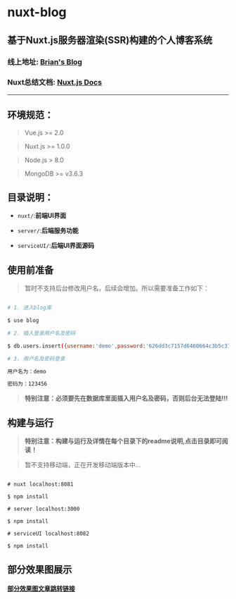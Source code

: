 # nuxt-blog

## 基于Nuxt.js服务器渲染(SSR)构建的个人博客系统

### 线上地址: [Brian's Blog](http://www.brianlee.cn)

### Nuxt总结文档: [Nuxt.js Docs](http://docs.brianlee.cn)

------

## 环境规范：

> Vue.js >= 2.0

> Nuxt.js >= 1.0.0

> Node.js > 8.0

> MongoDB >= v3.6.3

## 目录说明：

* `nuxt/`:**前端UI界面**

* `server/`:**后端服务功能**

* `serviceUI/`:**后端UI界面源码**

## 使用前准备

> 暂时不支持后台修改用户名，后续会增加。所以需要准备工作如下：

```bash

# 1. 进入blog库

$ use blog

# 2. 插入登录用户名及密码

$ db.users.insert({username:'demo',password:'626dd3c7157d6460664c3b5c3778c96c'})

# 3. 用户名及密码登录

用户名为：demo

密码为：123456

```

> **特别注意：必须要先在数据库里面插入用户名及密码，否则后台无法登陆!!!**

## 构建与运行

> **特别注意：构建与运行及详情在每个目录下的readme说明,点击目录即可阅读！**

> 暂不支持移动端，正在开发移动端版本中...

```shell

# nuxt localhost:8081

$ npm install

# server localhost:3000

$ npm install

# serviceUI localhost:8082

$ npm install

```

## 部分效果图展示

#### [部分效果图文章跳转链接](https://cnodejs.org/topic/5b08e74229e6e510415b24c2)
